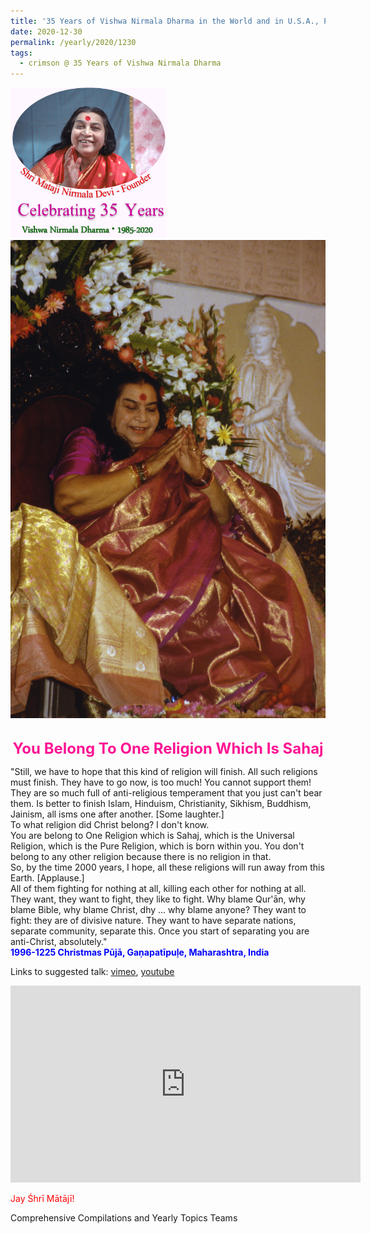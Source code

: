 ```yaml
---
title: '35 Years of Vishwa Nirmala Dharma in the World and in U.S.A., Post 22'
date: 2020-12-30
permalink: /yearly/2020/1230
tags:
  - crimson @ 35 Years of Vishwa Nirmala Dharma
---
```


<div style="text-align: left"><img src="/images/Celebrating35YearsVishwaNirmalaDharma.png" width="250" /></div>

<div style="text-align: center"><img src="/images/image603.png" /></div>

<br>
<p style="color:DeepPink; text-align:center">
<font size="+2"><b>You Belong To One Religion Which Is Sahaj</b><br></font>
</p>

<p>
"Still, we have to hope that this kind of religion will finish. All such religions must finish. They have to go now, is too much! You cannot support them! They are so much full of anti-religious temperament that you just can't bear them. Is better to finish Islam, Hinduism, Christianity, Sikhism, Buddhism, Jainism, all isms one after another. [Some laughter.]<br>
To what religion did Christ belong? I don't know.<br>
You are belong to One Religion which is Sahaj, which is the Universal Religion, which is the Pure Religion, which is born within you. You don't belong to any other religion because there is no religion in that.<br>
So, by the time 2000 years, I hope, all these religions will run away from this Earth. [Applause.]<br>
All of them fighting for nothing at all, killing each other for nothing at all. They want, they want to fight, they like to fight. Why blame Qur'ān, why blame Bible, why blame Christ, dhy ... why blame anyone? They want to fight: they are of divisive nature. They want to have separate nations, separate community, separate this. Once you start of separating you are anti-Christ, absolutely."<br>
<font color="blue"><b>1996-1225 Christmas Pūjā, Gaṇapatīpuḷe, Maharashtra, India</b></font><br>
</p>

Links to suggested talk: <a href="https://vimeo.com/26408995"> vimeo</a>, <a href="https://www.youtube.com/watch?v=N9N1Kd8zqXQ"> youtube</a><br>

<iframe width="560" height="315" src="https://www.youtube.com/embed/N9N1Kd8zqXQ" frameborder="0" allow="accelerometer; autoplay; clipboard-write; encrypted-media; gyroscope; picture-in-picture" allowfullscreen></iframe><br>

<p style="color:red;">Jay Śhrī Mātājī!<br></p>

Comprehensive Compilations and Yearly Topics Teams

